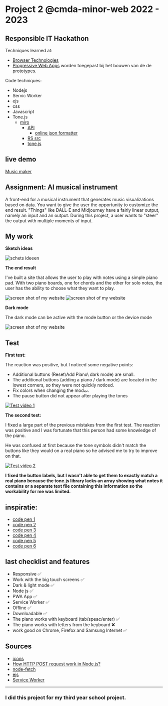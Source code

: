 # Project 2 @cmda-minor-web 2022 - 2023

## Responsible IT Hackathon

Techniques learned at:
- [Browser Technologies](https://github.com/cmda-minor-web/browser-technologies-2223)
- [Progressive Web Apps](https://github.com/cmda-minor-web/progressive-web-apps-2223) worden toegepast bij het bouwen van de de prototypes.

Code techniques:

- Nodejs
- Servic Worker
- ejs
- css
- Javascript
- Tone.js
  - [miro](https://miro.com/app/board/uXjVMVkPFGU=/?share_link_id=774277342385)
    - [API](https://api-hitloop.responsible-it.nl/)
      - [online json formatter](https://jsoneditoronline.org/#left=url.https%3A%2F%2Fapi-hitloop.responsible-it.nl%2Ftest_json%3Fseed%3D120)
    - [RS src](https://github.com/responsibleIT/hitloop-frontend)
    - [tone.js](https://tonejs.github.io/)


<!-- Add a link to your live demo in Github Pages 🌐-->
## live demo
[Music maker](https://music-maker-production.up.railway.app/)

## Assignment: AI musical instrument

A front-end for a musical instrument that generates music visualizations based on data. You want to give the user the opportunity to customize the end result. "Things" like DALL-E and Midjourney have a fairly linear output, namely an input and an output. During this project, a user wants to "steer" the output with multiple moments of input.

<!-- Add a nice poster image here at the end of the week, showing off your shiny frontend 📸 -->

## My work

**Sketch ideas**

<img src="/readme/schets.jpg" alt="schets ideeen">

**The end result**

I've built a site that allows the user to play with notes using a simple piano pad. With two piano boards, one for chords and the other for solo notes, the user has the ability to choose what they want to play.

<img src="/readme/piano-v2.png" alt="screen shot of my website">

<img src="/readme/piano-v2-2.png" alt="screen shot of my website">

**Dark mode**

The dark mode can be active with the mode button or the device mode

<img src="/readme/piano-v2-darkmode.png" alt="screen shot of my website">



## Test

**First test:**

The reaction was positive, but I noticed some negative points:
- Additional buttons (Reset\Add Piano\ dark mode) are small.
- The additional buttons (adding a piano / dark mode) are located in the lowest corners, so they were not quickly noticed.
- Fix colors when changing the modث.
- The pause button did not appear after playing the tones

[![Test video 1](https://github.com/SundousKanaan/Music-maker/blob/580f17d543e27bcc602dd0dbd07f4acad07e9478/readme/test1.png)](https://youtu.be/cXxiZfbg25k)


**The second test:**

I fixed a large part of the previous mistakes from the first test.
The reaction was positive and I was fortunate that this person had some knowledge of the piano.

He was confused at first because the tone symbols didn't match the buttons like they would on a real piano so he advised me to try to improve on that.

[![Test video 2](https://github.com/SundousKanaan/Music-maker/blob/580f17d543e27bcc602dd0dbd07f4acad07e9478/readme/test2.png)](https://youtu.be/Qp_TCf7uayI)


**I fixed the button labels, but I wasn't able to get them to exactly match a real piano because the tone.js library lacks an array showing what notes it contains or a separate text file containing this information so the workability for me was limited.**


<!-- Maybe a table of contents here? 📚 -->

<!-- How about a section that describes how to install this project? 🤓 -->

<!-- ...but how does one use this project? What are its features 🤔 -->


## inspiratie:

- [code pen 1](https://codepen.io/yukulele/pen/BjNWxa?editors=1010)
- [code pen 2](https://codepen.io/kucerajacob/pen/GRqBQNV)
- [code pen 3](https://codepen.io/laurenvast/pen/jOrWXej)
- [code pen 4](https://codepen.io/mattlundstrom/details/wBGLmW)
- [code pen 5](https://codepen.io/philipnrmn/pen/gGwZKb)
- [code pen 6](https://codepen.io/UXauthority/pen/NNzvZM)


## last checklist and features

- Responsive ✅
- Work with the big touch screens ✅
- Dark & light mode ✅
- Node js ✅
- PWA App ✅
- Service Worker ✅
- Offline ✅
- Downloadable ✅
- The piano works with keyboard (tab/speac/enter) ✅
- The piano works with letters from the keyboard ❌
- work good on Chrome, Firefox and Samsung Internet ✅

## Sources
- [icons](https://www.svgrepo.com/svg/509392/refresh)
- [How HTTP POST request work in Node.js?](https://www.geeksforgeeks.org/how-http-post-request-work-in-node-js/)
- [node-fetch](https://www.npmjs.com/package/node-fetch)
- [ejs](https://ejs.co/)
- [Service Worker](https://googlechrome.github.io/samples/service-worker/basic/)


---
### I did this project for my third year school project.
